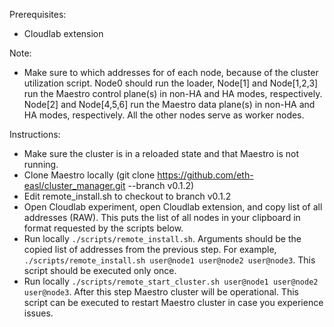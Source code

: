 Prerequisites:
- Cloudlab extension

Note:
- Make sure to which addresses for of each node, because of the cluster utilization script. Node0 should run the loader, Node[1] and Node[1,2,3] run the Maestro control plane(s) in non-HA and HA modes, respectively. Node[2] and Node[4,5,6] run the Maestro data plane(s) in non-HA and HA modes, respectively. All the other nodes serve as worker nodes.

Instructions:
- Make sure the cluster is in a reloaded state and that Maestro is not running. 
- Clone Maestro locally (git clone https://github.com/eth-easl/cluster_manager.git --branch v0.1.2)
- Edit remote_install.sh to checkout to branch v0.1.2
- Open Cloudlab experiment, open Cloudlab extension, and copy list of all addresses (RAW). This puts the list of all nodes in your clipboard in format requested by the scripts below.
- Run locally `./scripts/remote_install.sh`. Arguments should be the copied list of addresses from the previous step. For example, `./scripts/remote_install.sh user@node1 user@node2 user@node3`. This script should be executed only once.
- Run locally `./scripts/remote_start_cluster.sh user@node1 user@node2 user@node3`. After this step Maestro cluster will be operational. This script can be executed to restart Maestro cluster in case you experience issues.
